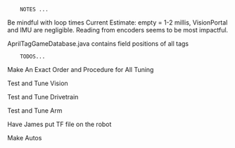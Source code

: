         NOTES ...
Be mindful with loop times
Current Estimate: empty = 1-2 millis, VisionPortal and IMU are negligible.
Reading from encoders seems to be most impactful.

AprilTagGameDatabase.java contains field positions of all tags

        TODOS...
Make An Exact Order and Procedure for All Tuning

Test and Tune Vision

Test and Tune Drivetrain

Test and Tune Arm

Have James put TF file on the robot

Make Autos